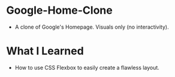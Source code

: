 # Google-Home-Clone
- A clone of Google's Homepage. Visuals only (no interactivity).

# What I Learned
- How to use CSS Flexbox to easily create a flawless layout.


